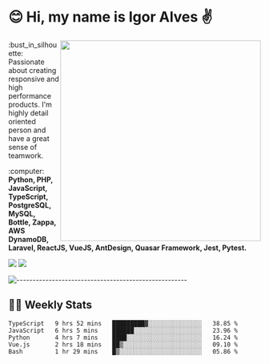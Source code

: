 # :blush: Hi, my name is Igor Alves :v:

<img src="https://github-readme-stats.vercel.app/api?username=iguit0&show_icons=true&count_private=true&theme=onedark" min-width="400px" max-width="400px" width="400px" align="right" />

<p align="left"> 
  :bust_in_silhouette: Passionate about creating responsive and high performance products.
  I'm highly detail oriented person and have a great sense of teamwork.
</p>

<p align="left">
  :computer: <strong>Python, PHP, JavaScript, TypeScript, PostgreSQL, MySQL, Bottle, Zappa, AWS DynamoDB, Laravel, ReactJS, VueJS, AntDesign, Quasar Framework, Jest, Pytest.</strong>
</p>

<p align="left">
  <a href="https://www.linkedin.com/in/igor-lucio-alves" target="_blank" rel="noopener noreferrer" alt="LinkedIn">
  <img src="https://img.shields.io/badge/LinkedIn-0077B5?style=for-the-badge&logo=linkedin&logoColor=white" /></a>

  <a href="https://t.me/iguit0" target="_blank" rel="noopener noreferrer" alt="Telegram">
  <img src="https://img.shields.io/badge/Telegram-2CA5E0?style=for-the-badge&logo=telegram&logoColor=white" /></a>
</p>

![-----------------------------------------------------](https://raw.githubusercontent.com/andreasbm/readme/master/assets/lines/aqua.png)

## :man_technologist: Weekly Stats
<!--START_SECTION:waka-->
```text
TypeScript   9 hrs 52 mins   █████████▓░░░░░░░░░░░░░░░   38.85 % 
JavaScript   6 hrs 5 mins    ██████░░░░░░░░░░░░░░░░░░░   23.96 % 
Python       4 hrs 7 mins    ████░░░░░░░░░░░░░░░░░░░░░   16.24 % 
Vue.js       2 hrs 18 mins   ██▒░░░░░░░░░░░░░░░░░░░░░░   09.10 % 
Bash         1 hr 29 mins    █▒░░░░░░░░░░░░░░░░░░░░░░░   05.86 % 
```
<!--END_SECTION:waka-->
